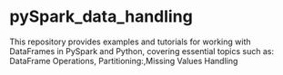 # pySpark_data_handling
This repository provides examples and tutorials for working with DataFrames in PySpark and Python, covering essential topics such as:  DataFrame Operations,  Partitioning:,Missing Values Handling
